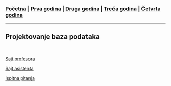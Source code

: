 ### [Početna](../README.md) | [Prva godina](../main_pages/prva.md) | [Druga godina](../main_pages/druga.md) | [Treća godina](../main_pages/treca.md) | [Četvrta godina](../main_pages/cetvrta.md)

---

## Projektovanje baza podataka

<br>

[Sajt profesora](https://poincare.matf.bg.ac.rs/~sasa.malkov/nastava.pbp.php)

[Sajt asistenta](https://poincare.matf.bg.ac.rs/~nikola.katic/pbp/)

[Ispitna pitanja](https://poincare.matf.bg.ac.rs/~sasa.malkov/files/pbp.r273.2023/public/Primeri%20ispitnih%20pitanja%202021.pdf)